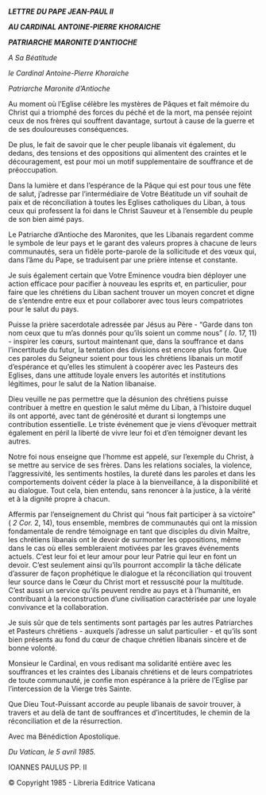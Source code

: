 ***LETTRE*** ***DU PAPE JEAN-PAUL II***

***AU CARDINAL ANTOINE-PIERRE KHORAICHE***

***PATRIARCHE MARONITE D'ANTIOCHE***

*A Sa Béatitude*

*le Cardinal Antoine-Pierre Khoraiche*

*Patriarche Maronite d’Antioche*

Au moment où l’Eglise célèbre les mystères de Pâques et fait mémoire du Christ qui a triomphé des forces du péché et de la mort, ma pensée rejoint ceux de nos frères qui souffrent davantage, surtout à cause de la guerre et de ses douloureuses conséquences.

De plus, le fait de savoir que le cher peuple libanais vit également, du dedans, des tensions et des oppositions qui alimentent des craintes et le découragement, est pour moi un motif supplementaire de souffrance et de préoccupation.

Dans la lumière et dans l’espérance de la Pâque qui est pour tous une fête de salut, j’adresse par l’intermédiaire de Votre Béatitude un vif souhait de paix et de réconciliation à toutes les Eglises catholiques du Liban, à tous ceux qui professent la foi dans le Christ Sauveur et à l’ensemble du peuple de son bien aimé pays.

Le Patriarche d’Antioche des Maronites, que les Libanais regardent comme le symbole de leur pays et le garant des valeurs propres à chacune de leurs communautés, sera un fidèle porte-parole de la sollicitude et des vœux qui, dans l’âme du Pape, se traduisent par une prière intense et constante.

Je suis également certain que Votre Eminence voudra bien déployer une action efficace pour pacifier à nouveau les esprits et, en particulier, pour faire que les chrétiens du Liban sachent trouver un moyen concret et digne de s’entendre entre eux et pour collaborer avec tous leurs compatriotes pour le salut du pays.

Puisse la prière sacerdotale adressée par Jésus au Père - “Garde dans ton nom ceux que tu m’as donnés pour qu’ils soient un comme nous” ( *Io*. 17, 11) - inspirer les cœurs, surtout maintenant que, dans la souffrance et dans l’incertitude du futur, la tentation des divisions est encore plus forte. Que ces paroles du Seigneur soient pour tous les chrétiens libanais un motif d’espérance et qu’elles les stimulent à coopérer avec les Pasteurs des Eglises, dans une attitude loyale envers les autorités et institutions légitimes, pour le salut de la Nation libanaise.

Dieu veuille ne pas permettre que la désunion des chrétiens puisse contribuer à mettre en question le salut même du Liban, à l’histoire duquel ils ont apporté, avec tant de générosité et durant si longtemps une contribution essentielle. Le triste événement que je viens d’évoquer mettrait également en péril la liberté de vivre leur foi et d’en témoigner devant les autres.

Notre foi nous enseigne que l’homme est appelé, sur l’exemple du Christ, à se mettre au service de ses frères. Dans les relations sociales, la violence, l’aggressivité, les sentiments hostiles, la dureté dans les paroles et dans les comportements doivent céder la place à la bienveillance, à la disponibilité et au dialogue. Tout cela, bien entendu, sans renoncer à la justice, à la vérité et à la dignité propre à chacun.

Affermis par l’enseignement du Christ qui “nous fait participer à sa victoire” ( *2 Cor.* 2, 14), tous ensemble, membres de communautés qui ont la mission fondamentale de rendre témoignage en tant que disciples du divin Maître, les chrétiens libanais ont le devoir de surmonter les oppositions, même dans le cas où elles sembleraient motivées par les graves événements actuels. C’est leur foi et leur amour pour leur Patrie qui leur en font un devoir. C’est seulement ainsi qu’ils pourront accomplir la tâche délicate d’assurer de façon prophétique le dialogue et la réconciliation qui trouvent leur source dans le Cœur du Christ mort et ressuscité pour la multitude. C’est aussi un service qu’ils peuvent rendre au pays et à l’humanité, en contribuant à la reconstruction d’une civilisation caractérisée par une loyale convivance et la collaboration.

Je suis sûr que de tels sentiments sont partagés par les autres Patriarches et Pasteurs chrétiens - auxquels j’adresse un salut particulier - et qu’ils sont bien présents au fond du cœur de chaque chrétien libanais sincère et de bonne volonté.

Monsieur le Cardinal, en vous redisant ma solidarité entière avec les souffrances et les craintes des Libanais chrétiens et de leurs compatriotes de toute communauté, je confie mon espérance à la prière de l’Eglise par l’intercession de la Vierge très Sainte.

Que Dieu Tout-Puissant accorde au peuple libanais de savoir trouver, à travers et au delà de tant de souffrances et d’incertitudes, le chemin de la réconciliation et de la résurrection.

Avec ma Bénédiction Apostolique.

*Du Vatican, le 5 avril 1985.*

IOANNES PAULUS PP. II

© Copyright 1985 - Libreria Editrice Vaticana